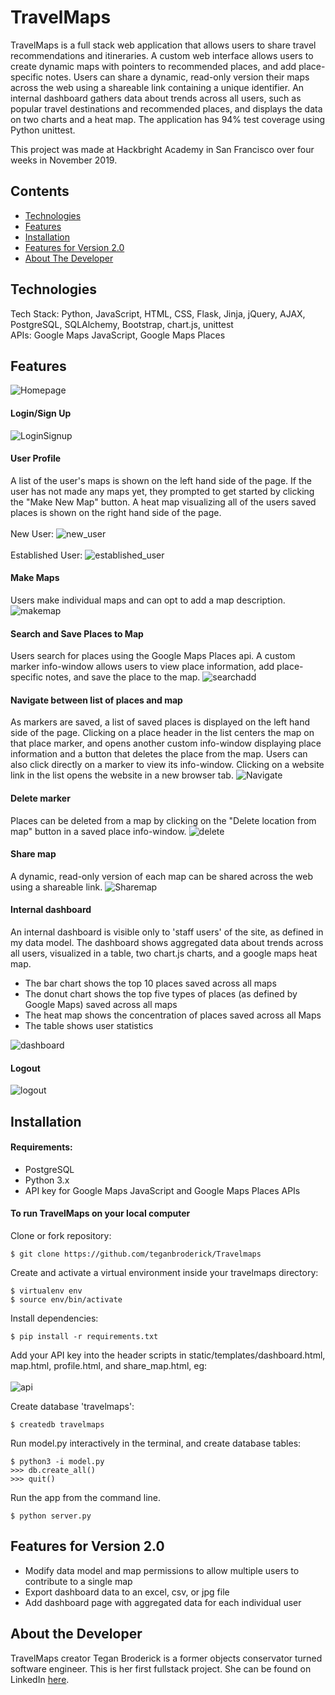 # TravelMaps

TravelMaps is a full stack web application that allows users to share travel recommendations and itineraries. A custom web interface allows users to create dynamic maps with pointers to recommended places, and add place-specific notes. Users can share a dynamic, read-only version their maps across the web using a shareable link containing a unique identifier. An internal dashboard gathers data about trends across all users, such as popular travel destinations and recommended places, and displays the data on two charts and a heat map. The application has 94% test coverage using Python unittest.

This project was made at Hackbright Academy in San Francisco over four weeks in November 2019.

## Contents
* [Technologies](#techstack)
* [Features](#features)
* [Installation](#installation)
* [Features for Version 2.0](#futurefeatures)
* [About The Developer](#aboutme)

## <a name="techstack"></a>Technologies
Tech Stack: Python, JavaScript, HTML, CSS, Flask, Jinja, jQuery, AJAX, PostgreSQL, SQLAlchemy, Bootstrap, chart.js, unittest <br>
APIs: Google Maps JavaScript, Google Maps Places

## <a name="features"></a>Features
![Homepage](https://raw.githubusercontent.com/teganbroderick/Travelmaps/master/static/img/homepage.png)
<br>

#### Login/Sign Up <br>
![LoginSignup](https://raw.githubusercontent.com/teganbroderick/Travelmaps/master/static/img/login_signup.gif)
<br>

#### User Profile
A list of the user's maps is shown on the left hand side of the page. If the user has not made any maps yet, they prompted to get started by clicking the "Make New Map" button. A heat map visualizing all of the users saved places is shown on the right hand side of the page. <br><br>
New User:
![new_user](https://raw.githubusercontent.com/teganbroderick/Travelmaps/master/static/img/profilepage%20new%20user.png)
<br><br>
Established User:
![established_user](https://raw.githubusercontent.com/teganbroderick/Travelmaps/master/static/img/profilepage%20established%20user.png)

#### Make Maps
Users make individual maps and can opt to add a map description.
![makemap](http://g.recordit.co/qAINFJZ0EU.gif)

#### Search and Save Places to Map
Users search for places using the Google Maps Places api. A custom marker info-window allows users to view place information, add place-specific notes, and save the place to the map.
![searchadd](https://raw.githubusercontent.com/teganbroderick/Travelmaps/master/static/img/search_add_marker.gif)
<br>

#### Navigate between list of places and map
As markers are saved, a list of saved places is displayed on the left hand side of the page. Clicking on a place header in the list centers the map on that place marker, and opens another custom info-window displaying place information and a button that deletes the place from the map. Users can also click directly on a marker to view its info-window. Clicking on a website link in the list opens the website in a new browser tab.
![Navigate](https://raw.githubusercontent.com/teganbroderick/Travelmaps/master/static/img/navigate_map.gif)
<br>

#### Delete marker
Places can be deleted from a map by clicking on the "Delete location from map" button in a saved place info-window.
![delete](https://raw.githubusercontent.com/teganbroderick/Travelmaps/master/static/img/delete_marker.gif)
<br>

#### Share map
A dynamic, read-only version of each map can be shared across the web using a shareable link.
![Sharemap](https://raw.githubusercontent.com/teganbroderick/Travelmaps/master/static/img/share_map.gif)
<br>

#### Internal dashboard
An internal dashboard is visible only to 'staff users' of the site, as defined in my data model. The dashboard shows aggregated data about trends across all users, visualized in a table, two chart.js charts, and a google maps heat map. <br>
* The bar chart shows the top 10 places saved across all maps <br>
* The donut chart shows the top five types of places (as defined by Google Maps) saved across all maps
* The heat map shows the concentration of places saved across all Maps <br>
* The table shows user statistics

![dashboard](https://raw.githubusercontent.com/teganbroderick/Travelmaps/master/static/img/internal_dashboard.gif)

#### Logout
![logout](https://raw.githubusercontent.com/teganbroderick/Travelmaps/master/static/img/logout.gif)
<br>

## <a name="installation"></a>Installation
#### Requirements:

- PostgreSQL
- Python 3.x
- API key for Google Maps JavaScript and Google Maps Places APIs

#### To run TravelMaps on your local computer

Clone or fork repository:
```
$ git clone https://github.com/teganbroderick/Travelmaps
```
Create and activate a virtual environment inside your travelmaps directory:
```
$ virtualenv env
$ source env/bin/activate
```
Install dependencies:
```
$ pip install -r requirements.txt
```
Add your API key into the header scripts in static/templates/dashboard.html, map.html, profile.html, and share_map.html, eg:
<br><br>
![api](https://raw.githubusercontent.com/teganbroderick/Travelmaps/master/static/img/YOUR_API_KEY.png)

Create database 'travelmaps':
```
$ createdb travelmaps
```
Run model.py interactively in the terminal, and create database tables:
```
$ python3 -i model.py
>>> db.create_all()
>>> quit()
```
Run the app from the command line.
```
$ python server.py
```
## <a name="futurefeatures"></a>Features for Version 2.0
* Modify data model and map permissions to allow multiple users to contribute to a single map
* Export dashboard data to an excel, csv, or jpg file
* Add dashboard page with aggregated data for each individual user

## <a name="aboutme"></a>About the Developer
TravelMaps creator Tegan Broderick is a former objects conservator turned software engineer. This is her first fullstack project. She can be found on LinkedIn <a href="https://www.linkedin.com/in/teganbroderick/ ">here</a>.
